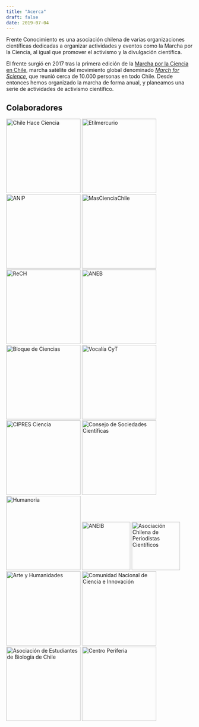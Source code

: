 ```yaml
---
title: "Acerca"
draft: false
date: 2019-07-04
---
```


Frente Conocimiento es una asociación chilena de varias organizaciones científicas dedicadas a organizar actividades y eventos como la Marcha por la Ciencia, al igual que promover el activismo y la divulgación científica.

El frente surgió en 2017 tras la primera edición de la [Marcha por la Ciencia en Chile](https://marchaporlaciencia.cl), marcha satélite del movimiento global denominado *[March for Science](marchforscience.com)*, que reunió cerca de 10.000 personas en todo Chile. Desde entonces hemos organizado la marcha de forma anual, y planeamos una serie de actividades de activismo científico.

## Colaboradores
<section id="colab">
<a style="text-decoration: none; border-bottom:none;" href="https://chilehaceciencia.cl"><img alt="Chile Hace Ciencia" src="../images/colab/chc.jpg" <="" img="" height="200"></a>
<a style="text-decoration: none; border-bottom:none;" href="http://www.etilmercurio.com/em/"><img alt="Etilmercurio" src="../images/colab/etilmercurio.jpg" href="http://www.etilmercurio.com/em/" <="" img="" height="200"></a>
<a style="text-decoration: none; border-bottom:none;" href="http://www.anip.cl/"><img alt="ANIP" src="../images/colab/anip_b.png" <="" img="" height="200"></a>
<a style="text-decoration: none; border-bottom:none;" href="http://www.mascienciaparachile.cl/"><img alt="MasCienciaChile" src="../images/colab/mascienciachile.jpg" <="" img="" height="200"></a>
<a style="text-decoration: none; border-bottom:none;" href="https://www.facebook.com/Rchilenas/"><img alt="ReCH" src="../images/colab/rech.png" <="" img="" height="200"></a>
<a style="text-decoration: none; border-bottom:none;" href="http://www.aneb.cl/"><img alt="ANEB" src="../images/colab/aneb.jpg" <="" img="" height="200"></a>
<a style="text-decoration: none; border-bottom:none;" href="http://udecbloquedeciencias.blogspot.cl/"><img alt="Bloque de Ciencias" src="../images/colab/bloquedeciencias.jpg" <="" img="" height="200"></a>
<a style="text-decoration: none; border-bottom:none;" href="https://es-la.facebook.com/VocaliaCyT/"><img alt="Vocalía CyT" src="../images/colab/vocalia.jpg" <="" img="" height="200"></a>
<a style="text-decoration: none; border-bottom:none;" href="https://cipresciencia.wordpress.com/"><img alt="CIPRES Ciencia" src="../images/colab/cipres.jpg" <="" img="" height="200"></a>
<a style="text-decoration: none; border-bottom:none;" href="https://socien.cl/"><img alt="Consejo de Sociedades Científicas" src="../images/colab/csc.jpg" <="" img="" height="200"></a>
<a style="text-decoration: none; border-bottom:none;" href="http://www.humaniora.cl/"><img alt="Humanoria" src="../images/colab/humanoria.png" <="" img="" height="200"></a>
<a style="text-decoration: none; border-bottom:none;" href="http://www.aneib.cl/"><img alt="ANEIB" src="../images/colab/aneib.jpg" <="" img="" height="130"></a>
<a style="text-decoration: none; border-bottom:none;" href="https://www.achipec.cl"><img alt="Asociación Chilena de Periodistas Científicos" src="../images/colab/achipec.jpg" <="" img="" height="130"></a><br>
<a style="text-decoration: none; border-bottom:none;" href="https://twitter.com/InvesAyH"><img alt="Arte y Humanidades" src="../images/colab/ayh.png" <="" img="" height="200"></a>
<a style="text-decoration: none; border-bottom:none;" href="https://www.facebook.com/concienciaChile/"><img alt="Comunidad Nacional de Ciencia e Innovación" src="../images/colab/conciencia.png" <="" img="" height="200"></a>
<a style="text-decoration: none; border-bottom:none;" href="https://www.aebch.cl"><img alt="Asociación de Estudiantes de Biología de Chile" src="../images/colab/aebch.png" <="" img="" height="200"></a>
<a style="text-decoration: none; border-bottom:none;" href="https://www.facebook.com/estudiosdelainnovacion/?ref=aymt_homepage_panel"><img alt="Centro Periferia" src="../images/colab/periferia.jpg" <="" img="" height="200"></a>
</section>
